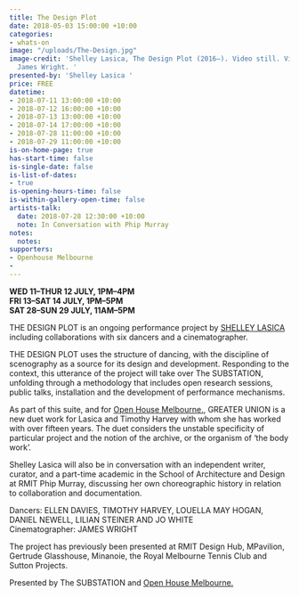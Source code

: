 ```yaml
---
title: The Design Plot
date: 2018-05-03 15:00:00 +10:00
categories:
- whats-on
image: "/uploads/The-Design.jpg"
image-credit: 'Shelley Lasica, The Design Plot (2016–). Video still. Videography by
  James Wright. '
presented-by: 'Shelley Lasica '
price: FREE
datetime:
- 2018-07-11 13:00:00 +10:00
- 2018-07-12 16:00:00 +10:00
- 2018-07-13 13:00:00 +10:00
- 2018-07-14 17:00:00 +10:00
- 2018-07-28 11:00:00 +10:00
- 2018-07-29 11:00:00 +10:00
is-on-home-page: true
has-start-time: false
is-single-date: false
is-list-of-dates:
- true
is-opening-hours-time: false
is-within-gallery-open-time: false
artists-talk:
  date: 2018-07-28 12:30:00 +10:00
  note: In Conversation with Phip Murray
notes:
  notes: 
supporters:
- Openhouse Melbourne
- 
---
```


**WED 11–THUR 12 JULY, 1PM–4PM <br>
FRI 13–SAT 14 JULY, 1PM–5PM <br>
SAT 28–SUN 29 JULY, 11AM–5PM <br>**


THE DESIGN PLOT is an ongoing performance project by [SHELLEY LASICA](http://shelleylasica.com/) including collaborations with six dancers and a cinematographer.

THE DESIGN PLOT uses the structure of dancing, with the discipline of scenography as a source for its design and development. Responding to the context, this utterance of the project will take over The SUBSTATION, unfolding through a methodology that includes open research sessions, public talks, installation and the development of performance mechanisms.

As part of this suite, and for [Open House Melbourne.](https://www.openhousemelbourne.org/), GREATER UNION is a new duet work for Lasica and Timothy Harvey with whom she has worked with over fifteen years. The duet considers the unstable specificity of particular project and the notion of the archive, or the organism of ‘the body work’. 

Shelley Lasica will also be in conversation with an independent writer, curator, and a part-time academic in the School of Architecture and Design at RMIT Phip Murray, discussing her own choreographic history in relation to collaboration and documentation.

Dancers: ELLEN DAVIES, TIMOTHY HARVEY, LOUELLA MAY HOGAN, DANIEL NEWELL, LILIAN STEINER AND JO WHITE <br>
Cinematographer: JAMES WRIGHT

The project has previously been presented at RMIT Design Hub, MPavilion, Gertrude Glasshouse, Minanoie, the Royal Melbourne Tennis Club and Sutton Projects.

Presented by The SUBSTATION and [Open House Melbourne.](https://www.openhousemelbourne.org/) 